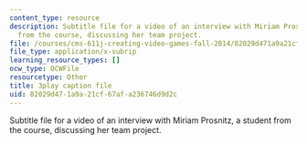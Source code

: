 ```yaml
---
content_type: resource
description: Subtitle file for a video of an interview with Miriam Prosnitz, a student
  from the course, discussing her team project.
file: /courses/cms-611j-creating-video-games-fall-2014/82029d471a9a21cf67afa236746d9d2c_-3ixsZ7fBUI.srt
file_type: application/x-subrip
learning_resource_types: []
ocw_type: OCWFile
resourcetype: Other
title: 3play caption file
uid: 82029d47-1a9a-21cf-67af-a236746d9d2c
---
```

Subtitle file for a video of an interview with Miriam Prosnitz, a student from the course, discussing her team project.